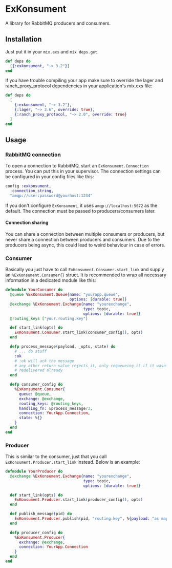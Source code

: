 # ExKonsument

A library for RabbitMQ producers and consumers.

## Installation

Just put it in your `mix.exs` and `mix deps.get`.

```elixir
def deps do
  [{:exkonsument, "~> 3.2"}]
end
```

If you have trouble compiling your app make sure to override the lager and
ranch_proxy_protocol dependencies in your application's mix.exs file:

```elixir
def deps do
  [
    {:exkonsument, "~> 3.2"},
    {:lager, "~> 3.6", override: true},
    {:ranch_proxy_protocol, "~> 2.0", override: true}
  ]
end
```

## Usage

### RabbitMQ connection

To open a connection to RabbitMQ, start an `ExKonsument.Connection` process. You
can put this in your supervisor. The connection settings can be configured in
your config files like this:

```elixir
config :exkonsument,
  :connection_string,
  "amqp://user:password@yourhost:1234"
```

If you don't configure `ExKonsument`, it uses `amqp://localhost:5672` as the
default. The connection must be passed to producers/consumers later.

#### Connection sharing

You can share a connection between multiple consumers or producers, but never
share a connection between producers and consumers. Due to the producers being
async, this could lead to weird behaviour in case of errors.

### Consumer

Basically you just have to call `ExKonsument.Consumer.start_link` and supply an
`%ExKonsument.Consumer{}` struct. It is recommended to wrap all necessary
information in a dedicated module like this:

```elixir
defmodule YourConsumer do
  @queue %ExKonsument.Queue{name: "yourapp.queue",
                            options: [durable: true]}
  @exchange %ExKonsument.Exchange{name: "yourexchange",
                                  type: topic,
                                  options: [durable: true]}
  @routing_keys ["your.routing.key"]

  def start_link(opts) do
    ExKonsument.Consumer.start_link(consumer_config(), opts)
  end

  defp process_message(payload, _opts, state) do
    # ... do stuff
    :ok
    # :ok will ack the message
    # any other return value rejects it, only requeueing it if it wasn't
    # redelivered already
  end

  defp consumer_config do
    %ExKonsument.Consumer{
      queue: @queue,
      exchange: @exchange,
      routing_keys: @routing_keys,
      handling_fn: &process_message/3,
      connection: YourApp.Connection,
      state: %{}
    }
  end
end
```

### Producer

This is similar to the consumer, just that you call
`ExKonsument.Producer.start_link` instead. Below is an example:

```elixir
defmodule YourProducer do
  @exchange %ExKonsument.Exchange{name: "yourexchange",
                                  type: topic,
                                  options: [durable: true]}

  def start_link(opts) do
    ExKonsument.Producer.start_link(producer_config(), opts)
  end

  def publish_message(pid) do
    ExKonsument.Producer.publish(pid, "routing.key", %{payload: "as map"})
  end

  defp producer_config do
    %ExKonsument.Producer{
      exchange: @exchange,
      connection: YourApp.Connection
    }
  end
end
```

